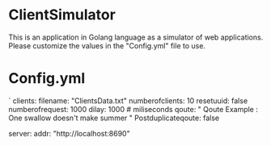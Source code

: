 # ClientSimulator
This is an application in Golang language as a simulator of web applications. Please customize the values in the "Config.yml" file to use.

# Config.yml
`
clients:
  filename: "ClientsData.txt"
  numberofclients: 10
  resetuuid: false
  numberofrequest: 1000
  dilay: 1000  			# miliseconds 
  qoute: " Qoute Example : One swallow doesn't make summer "
  Postduplicateqoute: false

server:
  addr: "http://localhost:8690"

  ````
